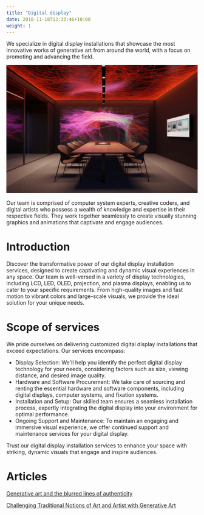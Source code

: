 ```yaml
---
title: "Digital display"
date: 2018-11-18T12:33:46+10:00
weight: 1
---
```


We specialize in digital display installations that showcase the most innovative works of generative art from around the world, with a focus on promoting and advancing the field.

![Digital display](/images/illustrations/digital-display.png)

Our team is comprised of computer system experts, creative coders, and digital artists who possess a wealth of knowledge and expertise in their respective fields. They work together seamlessly to create visually stunning graphics and animations that captivate and engage audiences.

# Introduction

Discover the transformative power of our digital display installation services, designed to create captivating and dynamic visual experiences in any space. Our team is well-versed in a variety of display technologies, including LCD, LED, OLED, projection, and plasma displays, enabling us to cater to your specific requirements. From high-quality images and fast motion to vibrant colors and large-scale visuals, we provide the ideal solution for your unique needs.

# Scope of services

We pride ourselves on delivering customized digital display installations that exceed expectations. Our services encompass:

- Display Selection: We'll help you identify the perfect digital display technology for your needs, considering factors such as size, viewing distance, and desired image quality.
- Hardware and Software Procurement: We take care of sourcing and renting the essential hardware and software components, including digital displays, computer systems, and fixation systems.
- Installation and Setup: Our skilled team ensures a seamless installation process, expertly integrating the digital display into your environment for optimal performance.
- Ongoing Support and Maintenance: To maintain an engaging and immersive visual experience, we offer continued support and maintenance services for your digital display.

Trust our digital display installation services to enhance your space with striking, dynamic visuals that engage and inspire audiences.


# Articles

[Generative art and the blurred lines of authenticity](https://medium.com/generatedart/generative-art-and-the-blurred-lines-of-authenticity-80d5417d8c03)

[Challenging Traditional Notions of Art and Artist with Generative Art](https://medium.com/generatedart/challenging-traditional-notions-of-art-and-artist-with-generative-art-193811e3d406)
